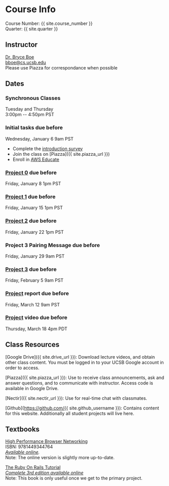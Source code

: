 # Course Info

Course Number: {{ site.course_number }}  
Quarter: {{ site.quarter }}

## Instructor

[Dr. Bryce Boe](https://sites.cs.ucsb.edu/~bboe/)  
<bboe@cs.ucsb.edu>  
Please use Piazza for correspondance when possible

## Dates

### Synchronous Classes

Tuesday and Thursday  
3:00pm -- 4:50pm PST

### Initial tasks due before

Wednesday, January 6 9am PST

- Complete the [introduction survey](https://forms.gle/r9ksf1X9k7162mhdA)
- Join the class on [Piazza]({{ site.piazza_url }})
- Enroll in [AWS Educate](https://www.awseducate.com/Registration?apptype=student&courseview=true)

### [Project 0](/project0/) due before

Friday, January 8 1pm PST

### [Project 1](/project1/) due before

Friday, January 15 1pm PST

### [Project 2](/project2/) due before

Friday, January 22 1pm PST

### Project 3 Pairing Message due before

Friday, January 29 9am PST

### [Project 3](/project3/) due before

Friday, February 5 9am PST

### [Project](/project/#report) report due before

Friday, March 12 9am PST

### [Project](/project/#video) video due before

Thursday, March 18 4pm PDT

## Class Resources

[Google Drive]({{ site.drive_url }}): Download lecture videos, and obtain other
class content. You must be logged in to your UCSB Google account in order to
access.

[Piazza]({{ site.piazza_url }}): Use to receive class announcements, ask and
answer questions, and to communicate with instructor. Access code is available
in Google Drive.

[Nectir]({{ site.nectir_url }}): Use for real-time chat with classmates.

[Github](https://github.com/{{ site.github_username }}): Contains content for
this website. Additionally all student projects will live here.

## Textbooks

[High Performance Browser Networking](https://www.amazon.com/High-Performance-Browser-Networking-performance/dp/1449344763)  
ISBN: 9781449344764  
_[Available online](https://hpbn.co/)._  
Note: The online version is slightly more up-to-date.

[The Ruby On Rails Tutorial](https://www.railstutorial.org/book)  
_[Complete 3rd edition available online](https://3rd-edition.railstutorial.org/book)_  
Note: This book is only useful once we get to the primary project.

